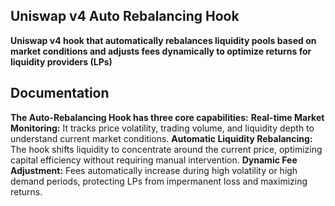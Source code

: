 ## Uniswap v4 Auto Rebalancing Hook

**Uniswap v4 hook that automatically rebalances liquidity pools based on market conditions and adjusts fees dynamically to optimize returns for liquidity providers (LPs)**

## Documentation

**The Auto-Rebalancing Hook has three core capabilities:**
**Real-time Market Monitoring:** It tracks price volatility, trading volume, and liquidity depth to understand current market conditions.
**Automatic Liquidity Rebalancing:** The hook shifts liquidity to concentrate around the current price, optimizing capital efficiency without requiring manual intervention.
**Dynamic Fee Adjustment:** Fees automatically increase during high volatility or high demand periods, protecting LPs from impermanent loss and maximizing returns.




